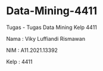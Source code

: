 # Data-Mining-4411
Tugas - Tugas Data Mining Kelp 4411

Nama : Viky Luffiandi Rismawan

NIM  : A11.2021.13392

Kelp : 4411
